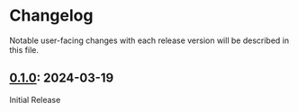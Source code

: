 # Changelog

Notable user-facing changes with each release version will be described in this file.

## [0.1.0]: 2024-03-19

Initial Release

[0.1.0]: https://github.com/IyesGames/iyes_perf_ui/tree/v0.1.0
